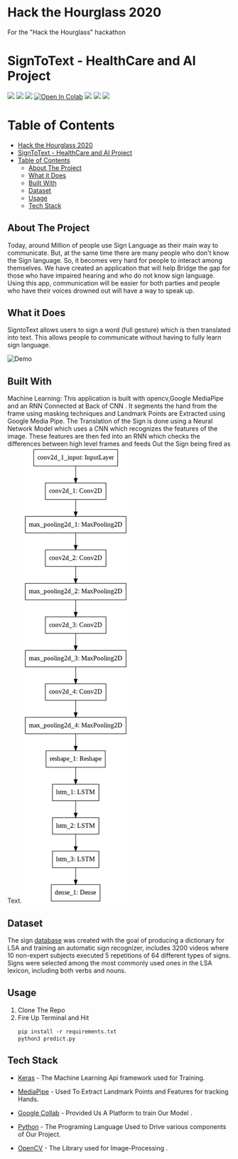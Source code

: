 # Hack the Hourglass 2020
For the "Hack the Hourglass" hackathon

# SignToText - HealthCare and AI Project

![](https://img.shields.io/badge/DL-Deep%20Learning-blue)
![](https://img.shields.io/badge/CNN-Convolutional%20Neural%20Network-blue)
![](https://img.shields.io/badge/RNN-Recurrent%20Neural%20Network-blue)
[![Open In Colab](https://colab.research.google.com/assets/colab-badge.svg)](https://colab.research.google.com/drive/1WTFBeIP7xogyvlGqog0sp3Te2xCmk1uN?usp=sharing)
![](https://img.shields.io/badge/Communication-Sign%20Language%20Translator-blue)
[![](https://img.shields.io/badge/Google%20-Drive-blue.svg)](https://drive.google.com/drive/folders/1NNaC6C3E_YpaLprPKT90RP1zo1pTcqYM?usp=sharing)
[![](https://img.shields.io/badge/Made%20with-Python-blue.svg)](https://www.python.org/)

# Table of Contents

- [Hack the Hourglass 2020](#hack-the-hourglass-2020)
- [SignToText - HealthCare and AI Project](#signtotext---healthcare-and-ai-project)
- [Table of Contents](#table-of-contents)
  - [About The Project](#about-the-project)
  - [What it Does](#what-it-does)
  - [Built With](#built-with)
  - [Dataset](#dataset)
  - [Usage](#usage)
  - [Tech Stack](#tech-stack)

## About The Project
Today, around Million of people use Sign Language as their main way to communicate. But, at the same time there are many people who don't know the Sign language. So, it becomes very hard for people to interact among themselves. We have created an application that will help Bridge the gap for those who have impaired hearing and who do not know sign language. 
Using this app, communication will be easier for both parties and people who have their voices drowned out will have a way to speak up.

## What it Does
SigntoText allows users to sign a word (full gesture) which is then translated into text. This allows people to communicate without having to fully learn sign language.

![Demo](./demo)

## Built With
  Machine Learning: This application is built with opencv,Google MediaPipe and an RNN Connected at Back of CNN . It segments the hand from the frame using masking techniques and Landmark Points are Extracted using Google Media Pipe. The Translation of the Sign is done using a Neural Network Model 
  which uses a CNN which recognizes the features of the image. These features are then fed into an RNN which checks the differences between high level frames and feeds Out the Sign being fired as Text.
 ![architecture](./architecture.png)

## Dataset  
The sign [database](http://facundoq.github.io/unlp/lsa64/) was created with the goal of producing a dictionary for LSA and training an automatic sign recognizer, includes 3200 videos where 10 non-expert subjects executed 5 repetitions of 64 different types of signs. Signs were selected among the most commonly used ones in the LSA lexicon, including both verbs and nouns.

## Usage

1. Clone The Repo
2. Fire Up Terminal and Hit
   ```
   pip install -r requirements.txt 
   python3 predict.py
   ```
## Tech Stack

* [Keras](https://keras.io/) - The Machine Learning Api framework used for Training.

* [MediaPipe](https://google.github.io/mediapipe/) - Used To  Extract Landmark Points 
  and Features for tracking Hands.

* [Google Collab](https://colab.research.google.com/) -  Provided Us A Platform to train Our Model .

* [Python](https://www.python.org/) - The Programing Language Used to Drive various components of Our Project.

* [OpenCV](https://docs.opencv.org/master/d0/de3/tutorial_py_intro.html) - The Library used for Image-Processing .
  
